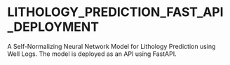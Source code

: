 # LITHOLOGY_PREDICTION_FAST_API_DEPLOYMENT
A Self-Normalizing Neural Network Model for Lithology Prediction using Well Logs. The model is deployed as an API using FastAPI.
